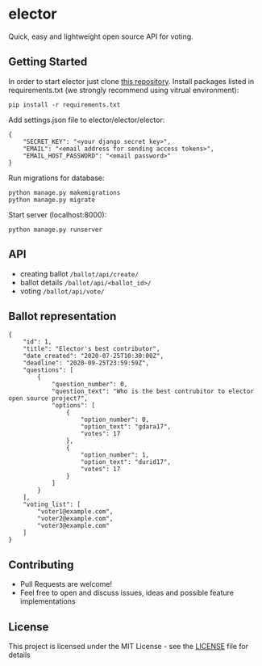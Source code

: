 # elector
Quick, easy and lightweight open source API for voting.

## Getting Started
In order to start elector just clone [this repository](https://github.com/Open-Sorcery/elector.git). 
Install packages listed in requirements.txt (we strongly recommend using vitrual environment):
```
pip install -r requirements.txt
```
Add settings.json file to elector/elector/elector:
```
{
    "SECRET_KEY": "<your django secret key>",
    "EMAIL": "<email address for sending access tokens>",
    "EMAIL_HOST_PASSWORD": "<email password>"
}
```
Run migrations for database:
```
python manage.py makemigrations
python manage.py migrate
```
Start server (localhost:8000):
```
python manage.py runserver
```

## API
- creating ballot `/ballot/api/create/`
- ballot details `/ballot/api/<ballot_id>/`
- voting `/ballot/api/vote/`

## Ballot representation
```
{
    "id": 1,
    "title": "Elector's best contributor",
    "date_created": "2020-07-25T10:30:00Z",
    "deadline": "2020-09-25T23:59:59Z",
    "questions": [
        {
            "question_number": 0,
            "question_text": "Who is the best contrubitor to elector open source project?",
            "options": [
                {
                    "option_number": 0,
                    "option_text": "gdara17",
                    "votes": 17
                },
                {
                    "option_number": 1,
                    "option_text": "durid17",
                    "votes": 17
                }
            ]
        }
    ],
    "voting_list": [
        "voter1@example.com",
        "voter2@example.com",
        "voter3@example.com"
    ]
}
```

## Contributing
- Pull Requests are welcome!
- Feel free to open and discuss issues, ideas and possible feature implementations

## License
This project is licensed under the MIT License - see the [LICENSE](LICENSE) file for details
